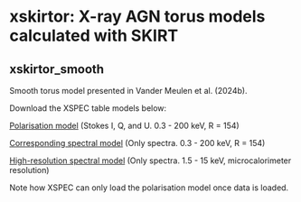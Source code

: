 # xskirtor: X-ray AGN torus models calculated with SKIRT

## xskirtor_smooth

Smooth torus model presented in Vander Meulen et al. (2024b).

Download the XSPEC table models below:

[Polarisation model](https://users.ugent.be/~bevdrmeu/models/BroadBandPol.zip) (Stokes I, Q, and U. 0.3 - 200 keV, R = 154)

[Corresponding spectral model](https://users.ugent.be/~bevdrmeu/models/BroadBandSpec.zip) (Only spectra. 0.3 - 200 keV, R = 154)

[High-resolution spectral model](https://users.ugent.be/~bevdrmeu/models/HighResSpec.zip) (Only spectra. 1.5 - 15 keV, microcalorimeter resolution)

Note how XSPEC can only load the polarisation model once data is loaded.

